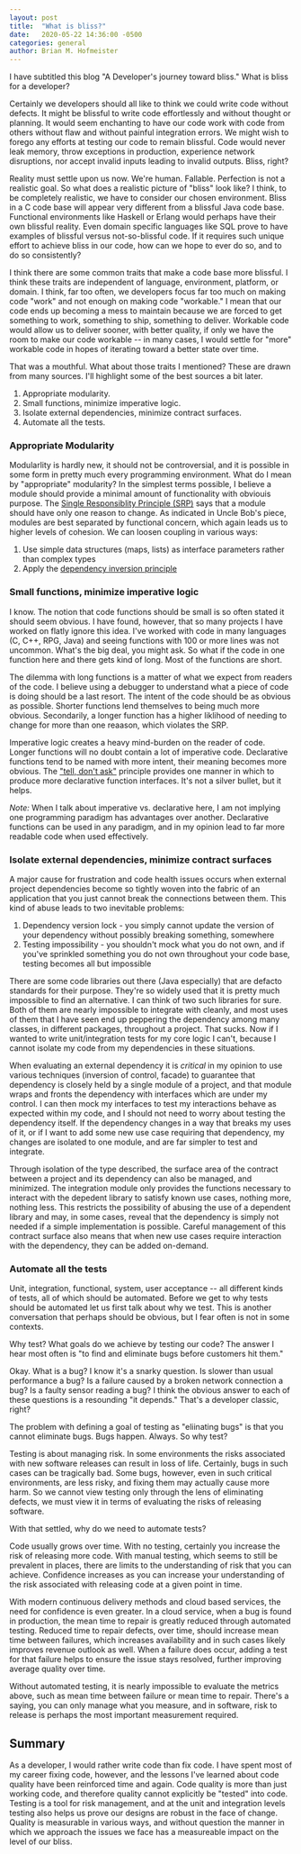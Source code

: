 ```yaml
---
layout: post
title:  "What is bliss?"
date:   2020-05-22 14:36:00 -0500
categories: general
author: Brian M. Hofmeister
---
```


I have subtitled this blog "A Developer's journey toward bliss." What is bliss for a developer?

Certainly we developers should all like to think we could write code without defects. It might be blissful to write code effortlessly and without thought or planning. It would seem enchanting to have our code work with code from others without flaw and without painful integration errors. We might wish to forego any efforts at testing our code to remain blissful. Code would never leak memory, throw exceptions in production, experience network disruptions, nor accept invalid inputs leading to invalid outputs. Bliss, right?

Reality must settle upon us now. We're human. Fallable. Perfection is not a realistic goal. So what does a realistic picture of "bliss" look like? I think, to be completely realistic, we have to consider our chosen environment. Bliss in a C code base will appear very different from a blissful Java code base. Functional environments like Haskell or Erlang would perhaps have their own blissful reality. Even domain specific languages like SQL prove to have examples of blissful versus not-so-blissful code. If it requires such unique effort to achieve bliss in our code, how can we hope to ever do so, and to do so consistently?

I think there are some common traits that make a code base more blissful. I think these traits are independent of language, environment, platform, or domain. I think, far too often, we developers focus far too much on making code "work" and not enough on making code "workable." I mean that our code ends up becoming a mess to maintain because we are forced to get something to work, something to ship, something to deliver. Workable code would allow us to deliver sooner, with better quality, if only we have the room to make our code workable -- in many cases, I would settle for "more" workable code in hopes of iterating toward a better state over time.

That was a mouthful. What about those traits I mentioned?  These are drawn from many sources. I'll highlight some of the best sources a bit later.

1. Appropriate modularity.
2. Small functions, minimize imperative logic.
3. Isolate external dependencies, minimize contract surfaces.
4. Automate all the tests.

### Appropriate Modularity

Modularlity is hardly new, it should not be controversial, and it is possible in some form in pretty much every programming environment. What do I mean by "appropriate" modularity? In the simplest terms possible, I believe a module should provide a minimal amount of functionality with obviouis purpose. The [Single Responsiblity Principle (SRP)](https://blog.cleancoder.com/uncle-bob/2014/05/08/SingleReponsibilityPrinciple.html) says that a module should have only one reason to change. As indicated in Uncle Bob's piece, modules are best separated by functional concern, which again leads us to higher levels of cohesion. We can loosen coupling in various ways:

1. Use simple data structures (maps, lists) as interface parameters rather than complex types
2. Apply the [dependency inversion principle](https://deviq.com/dependency-inversion-principle/)

### Small functions, minimize imperative logic

I know. The notion that code functions should be small is so often stated it should seem obvious. I have found, however, that so many projects I have worked on flatly ignore this idea. I've worked with code in many languages (C, C++, RPG, Java) and seeing functions with 100 or more lines was not uncommon. What's the big deal, you might ask. So what if the code in one function here and there gets kind of long. Most of the functions are short.

The dilemma with long functions is a matter of what we expect from readers of the code. I believe using a debugger to understand what a piece of code is doing should be a last resort. The intent of the code should be as obvious as possible. Shorter functions lend themselves to being much more obvious. Secondarily, a longer function has a higher liklihood of needing to change for more than one reaason, which violates the SRP.

Imperative logic creates a heavy mind-burden on the reader of code. Longer functions will no doubt contain a lot of imperative code. Declarative functions tend to be named with more intent, their meaning becomes more obvious. The ["tell, don't ask"](https://martinfowler.com/bliki/TellDontAsk.html) principle provides one manner in which to produce more declarative function interfaces. It's not a silver bullet, but it helps.

_Note:_ When I talk about imperative vs. declarative here, I am not implying one programming paradigm has advantages over another. Declarative functions can be used in any paradigm, and in my opinion lead to far more readable code when used effectively.


### Isolate external dependencies, minimize contract surfaces

A major cause for frustration and code health issues occurs when external project dependencies become so tightly woven into the fabric of an application that you just cannot break the connections between them.  This kind of abuse leads to two inevitable problems:

1. Dependency version lock - you simply cannot update the version of your dependency without possibly breaking something, somewhere
2. Testing impossibility - you shouldn't mock what you do not own, and if you've sprinkled something you do not own throughout your code base, testing becomes all but impossible

There are some code libraries out there (Java especially) that are defacto standards for their purpose. They're so widely used that it is pretty much impossible to find an alternative. I can think of two such libraries for sure. Both of them are nearly impossible to integrate with cleanly, and most uses of them that I have seen end up peppering the dependency among many classes, in different packages, throughout a project. That sucks. Now if I wanted to write unit/integration tests for my core logic I can't, because I cannot isolate my code from my dependencies in these situations.

When evaluating an external dependency it is *critical* in my opinion to use various techniques (inversion of control, facade) to guarantee that dependency is closely held by a single module of a project, and that module wraps and fronts the dependency with interfaces which are under my control. I can then mock my interfaces to test my interactions behave as expected within my code, and I should not need to worry about testing the dependency itself. If the dependency changes in a way that breaks my uses of it, or if I want to add some new use case requiring that dependency, my changes are isolated to one module, and are far simpler to test and integrate.

Through isolation of the type described, the surface area of the contract between a project and its dependency can also be managed, and minimized. The integration module only provides the functions necessary to interact with the depedent library to satisfy known use cases, nothing more, nothing less. This restricts the possibility of abusing the use of a dependent library and may, in some cases, reveal that the dependency is simply not needed if a simple implementation is possible.  Careful management of this contract surface also means that when new use cases require interaction with the dependency, they can be added on-demand.

### Automate all the tests

Unit, integration, functional, system, user acceptance -- all different kinds of tests, all of which should be automated. Before we get to why tests should be automated let us first talk about why we test. This is another conversation that perhaps should be obvious, but I fear often is not in some contexts.

Why test? What goals do we achieve by testing our code? The answer I hear most often is "to find and eliminate bugs before customers hit them."

Okay. What is a bug? I know it's a snarky question. Is slower than usual performance a bug? Is a failure caused by a broken network connection a bug? Is a faulty sensor reading a bug? I think the obvious answer to each of these questions is a resounding "it depends." That's a developer classic, right?

The problem with defining a goal of testing as "eliinating bugs" is that you cannot eliminate bugs. Bugs happen. Always. So why test?

Testing is about managing risk. In some environments the risks associated with new software releases can result in loss of life. Certainly, bugs in such cases can be tragically bad. Some bugs, however, even in such critical environments, are less risky, and fixing them may actually cause more harm. So we cannot view testing only through the lens of eliminating defects, we must view it in terms of evaluating the risks of releasing software.

With that settled, why do we need to automate tests?

Code usually grows over time. With no testing, certainly you increase the risk of releasing more code. With manual testing, which seems to still be prevalent in places, there are limits to the understanding of risk that you can achieve. Confidence increases as you can increase your understanding of the risk associated with releasing code at a given point in time. 

With modern continuous delivery methods and cloud based services, the need for confidence is even greater. In a cloud service, when a bug is found in production, the mean time to repair is greatly reduced through automated testing. Reduced time to repair defects, over time, should increase mean time between failures, which increases availability and in such cases likely improves revenue outlook as well. When a failure does occur, adding a test for that failure helps to ensure the issue stays resolved, further improving average quality over time.

Without automated testing, it is nearly impossible to evaluate the metrics above, such as mean time between failure or mean time to repair. There's a saying, you can only manage what you measure, and in software, risk to release is perhaps the most important measurement required.

## Summary

As a developer, I would rather write code than fix code. I have spent most of my career fixing code, however, and the lessons I've learned about code quality have been reinforced time and again. Code quality is more than just working code, and therefore quality cannot explicitly be "tested" into code. Testing is a tool for risk management, and at the unit and integration levels testing also helps us prove our designs are robust in the face of change. Quality is measurable in various ways, and without question the manner in which we approach the issues we face has a measureable impact on the level of our bliss.